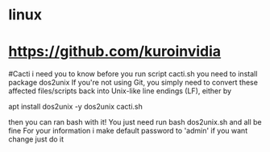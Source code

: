 # linux
# https://github.com/kuroinvidia

#Cacti
i need you to know before you run script cacti.sh
you need to install package dos2unix
If you're not using Git, you simply need to convert these affected files/scripts back into Unix-like line endings (LF), either by

apt install dos2unix -y
dos2unix cacti.sh

then you can ran bash with it! You just need run bash dos2unix.sh and all be fine
For your information i make default password to 'admin' if you want change just do it
